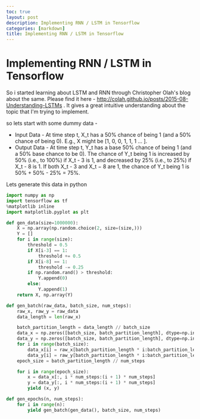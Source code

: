 ```yaml
---
toc: true
layout: post
description: Implementing RNN / LSTM in Tensorflow
categories: [markdown]
title: Implementing RNN / LSTM in Tensorflow
---
```

# Implementing RNN / LSTM in Tensorflow

So i started learning about LSTM and RNN through Christopher Olah's blog about the same. Please find it here - http://colah.github.io/posts/2015-08-Understanding-LSTMs . It gives a great intuitive understanding about the topic that I'm trying to implement.

so lets start with some dummy data - 

* Input Data - At time step t, X_t  has a 50% chance of being 1 (and a 50% chance of being 0). E.g., X might be [1, 0, 0, 1, 1, 1 … ].
* Output Data - At time step t, Y_t  has a base 50% chance of being 1 (and a 50% base chance to be 0). The chance of Y_t  being 1 is increased by 50% (i.e., to 100%) if X_t - 3 is 1, and decreased by 25% (i.e., to 25%) if X_t - 8 is 1. If both X_t - 3 and X_t − 8 are 1, the chance of Y_t being 1 is 50% + 50% - 25% = 75%.

Lets generate this data in python

```python
import numpy as np
import tensorflow as tf
%matplotlib inline
import matplotlib.pyplot as plt

def gen_data(size=1000000):
    X = np.array(np.random.choice(2, size=(size,)))
    Y = []
    for i in range(size):
        threshold = 0.5
        if X[i-3] == 1:
            threshold += 0.5
        if X[i-8] == 1:
            threshold -= 0.25
        if np.random.rand() > threshold:
            Y.append(0)
        else:
            Y.append(1)
    return X, np.array(Y)

def gen_batch(raw_data, batch_size, num_steps):
    raw_x, raw_y = raw_data
    data_length = len(raw_x)

    batch_partition_length = data_length // batch_size
    data_x = np.zeros([batch_size, batch_partition_length], dtype=np.int32)
    data_y = np.zeros([batch_size, batch_partition_length], dtype=np.int32)
    for i in range(batch_size):
        data_x[i] = raw_x[batch_partition_length * i:batch_partition_length * (i + 1)]
        data_y[i] = raw_y[batch_partition_length * i:batch_partition_length * (i + 1)]
    epoch_size = batch_partition_length // num_steps

    for i in range(epoch_size):
        x = data_x[:, i * num_steps:(i + 1) * num_steps]
        y = data_y[:, i * num_steps:(i + 1) * num_steps]
        yield (x, y)

def gen_epochs(n, num_steps):
    for i in range(n):
        yield gen_batch(gen_data(), batch_size, num_steps)
```






